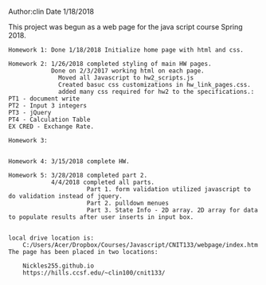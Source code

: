 Author:clin
Date 1/18/2018

This project was begun as a web page for the java script course
Spring 2018. 

    Homework 1: Done 1/18/2018 Initialize home page with html and css.
    
    Homework 2: 1/26/2018 completed styling of main HW pages. 
                Done on 2/3/2017 working html on each page. 
                  Moved all Javascript to hw2_scripts.js
                  Created basuc css customizations in hw_link_pages.css.
                  added many css required for hw2 to the specifications.:
    PT1 - document write
    PT2 - Input 3 integers
    PT3 - jQuery
    PT4 - Calculation Table
    EX CRED - Exchange Rate.

    Homework 3:


    Homework 4: 3/15/2018 complete HW.

    Homework 5: 3/28/2018 completed part 2. 
                4/4/2018 completed all parts.
                          Part 1. form validation utilized javascript to do validation instead of jquery.
                          Part 2. pulldown menues
                          Part 3. State Info - 2D array. 2D array for data to populate results after user inserts in input box.


    local drive location is:
        C:/Users/Acer/Dropbox/Courses/Javascript/CNIT133/webpage/index.htm
    The page has been placed in two locations:

        Nickles255.github.io
        https://hills.ccsf.edu/~clin100/cnit133/


